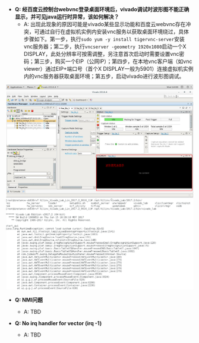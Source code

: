 * **Q: 经百度云控制台webvnc登录桌面环境后，vivado调试时波形图不能正确显示，并可见java运行时异常，该如何解决？**
  * A: 出现此现象的原因可能是vivado某些显示功能和百度云webvnc存在冲突，可通过自行在虚拟机实例内安装vnc服务以获取桌面环境绕过，具体步骤如下。第一步，执行`sudo yum -y install tigervnc-server`安装vnc服务器；第二步，执行`vncserver -geometry 1920x1080`启动一个X DISPLAY，此处分辨率可按需调整，另注意首次启动时需要设置vnc密码；第三步，购买一个EIP（公网IP）；第四步，在本地vnc客户端（如vnc viewer）通过EIP+端口号（首个X DISPLAY一般为5901）连接虚拟机实例内的vnc服务器获取桌面环境；第五步，启动vivado进行波形图调试。

![qa_vivado_waveform](./sdk/doc/img/qa_vivado_waveform.png)
![qa_vivado_java_exception](./sdk/doc/img/qa_vivado_java_exception.png)

* **Q: NMI问题**
  * A: TBD

* **Q: No irq handler for vector (irq -1)**
  * A: TBD